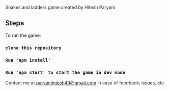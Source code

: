 Snakes and ladders game created by Hitesh Paryani
## Steps

To run the game:

### `clone this repository`

### `Run 'npm install'`

### `Run 'npm start' to start the game in dev mode`

Contact me at paryanihitesh49@gmail.com in case of feedback, issues, etc

